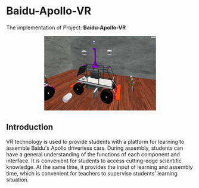 # Baidu-Apollo-VR

The implementation of Project: **Baidu-Apollo-VR**

<div style="text-align: center;">

<img src="./img/car.jpg" width="300" height="200"></img>

</div>

## Introduction
VR technology is used to provide students with a platform for learning to assemble Baidu's Apollo driverless cars. During assembly, students can have a general understanding of the functions of each component and interface. It is convenient for students to access cutting-edge scientific knowledge. At the same time, it provides the input of learning and assembly time, which is convenient for teachers to supervise students' learning situation.
